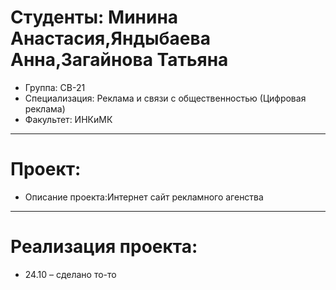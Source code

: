 # Студенты: Минина Анастасия,Яндыбаева Анна,Загайнова Татьяна
- Группа: СВ-21
- Специализация: Реклама и связи с общественностью (Цифровая реклама)
- Факультет: ИНКиМК
---
# Проект: 
- Описание проекта:Интернет сайт рекламного агенства
---
# Реализация проекта:
- 24.10 – сделано то-то